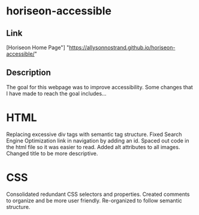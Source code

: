 # horiseon-accessible

## Link

[Horiseon Home Page"] "https://allysonnostrand.github.io/horiseon-accessible/"

## Description

The goal for this webpage was to improve accessibility. Some changes that I have made to reach the goal includes...

# HTML
Replacing excessive div tags with semantic tag structure.
Fixed Search Engine Optimization link in navigation by adding an id. 
Spaced out code in the html file so it was easier to read. 
Added alt attributes to all images. 
Changed title to be more descriptive. 

# CSS
Consolidated redundant CSS selectors and properties.
Created comments to organize and be more user friendly.
Re-organized to follow semantic structure. 